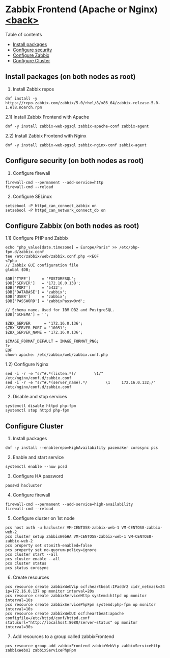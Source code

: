 # Zabbix Frontend (Apache or Nginx) [\<back>](zabbix.md)
Table of contents
- [Install packages](#install-packages-on-both-nodes-as-root)
- [Configure security](#configure-security-on-both-nodes-as-root)
- [Configure Zabbix](#configure-zabbix-on-both-nodes-as-root)
- [Configure Cluster](#configure-cluster)
## Install packages (on both nodes as root)
1) Install Zabbix repos
```commandline
dnf install -y https://repo.zabbix.com/zabbix/5.0/rhel/8/x86_64/zabbix-release-5.0-1.el8.noarch.rpm
```
2.1) Install Zabbix Frontend with Apache
```commandline
dnf -y install zabbix-web-pgsql zabbix-apache-conf zabbix-agent
```
2.2) Install Zabbix Frontend with Nginx
```commandline
dnf -y install zabbix-web-pgsql zabbix-nginx-conf zabbix-agent
```
## Configure security (on both nodes as root) 
1) Configure firewall
```commandline
firewall-cmd --permanent --add-service=http
firewall-cmd --reload
```        
2) Configure SELinux
```commandline
setsebool -P httpd_can_connect_zabbix on
setsebool -P httpd_can_network_connect_db on
```        
## Configure Zabbix (on both nodes as root)
1.1) Configure PHP and Zabbix
```commandline
echo "php_value[date.timezone] = Europe/Paris" >> /etc/php-fpm.d/zabbix.conf
tee /etc/zabbix/web/zabbix.conf.php <<EOF
<?php
// Zabbix GUI configuration file
global $DB;

$DB['TYPE']     = 'POSTGRESQL';
$DB['SERVER']   = '172.16.0.138';
$DB['PORT']     = '5432';
$DB['DATABASE'] = 'zabbix';
$DB['USER']     = 'zabbix';
$DB['PASSWORD'] = 'zabbixPassw0rd';

// Schema name. Used for IBM DB2 and PostgreSQL.
$DB['SCHEMA'] = '';

$ZBX_SERVER      = '172.16.0.136';
$ZBX_SERVER_PORT = '10051';
$ZBX_SERVER_NAME = '172.16.0.136';

$IMAGE_FORMAT_DEFAULT = IMAGE_FORMAT_PNG;
?>
EOF
chown apache: /etc/zabbix/web/zabbix.conf.php
```
1.2) Configure Nginx
```commandline
sed -i -r -e "s/^#.*(listen.*)/        \1/" /etc/nginx/conf.d/zabbix.conf
sed -i -r -e "s/^#.*(server_name).*/        \1     172.16.0.132;/" /etc/nginx/conf.d/zabbix.conf
```
2) Disable and stop services
```commandline
systemctl disable httpd php-fpm 
systemctl stop httpd php-fpm
```        
## Configure Cluster
1) Install packages
```commandline
dnf -y install --enablerepo=HighAvailability pacemaker corosync pcs
```        
2) Enable and start service
```commandline
systemctl enable --now pcsd
```        
3) Configure HA password
```commandline
passwd hacluster
```        
4) Configure firewall
```commandline
firewall-cmd --permanent --add-service=high-availability
firewall-cmd --reload
```        
5) Configure cluster on 1st node
```commandline
pcs host auth -u hacluster VM-CENTOS8-zabbix-web-1 VM-CENTOS8-zabbix-web-2
pcs cluster setup ZabbixWebHA VM-CENTOS8-zabbix-web-1 VM-CENTOS8-zabbix-web-2
pcs property set stonith-enabled=false
pcs property set no-quorum-policy=ignore
pcs cluster start --all 
pcs cluster enable --all 
pcs cluster status 
pcs status corosync 
```        
6) Create resources
```commandline
pcs resource create zabbixWebVip ocf:heartbeat:IPaddr2 cidr_netmask=24 ip=172.16.0.137 op monitor interval=20s
pcs resource create zabbixServiceHttp systemd:httpd op monitor interval=10s
pcs resource create zabbixServicePhpFpm systemd:php-fpm op monitor interval=10s
pcs resource create zabbixWebUI ocf:heartbeat:apache configfile=/etc/httpd/conf/httpd.conf statusurl="http://localhost:8080/server−status" op monitor interval=30s
```        
7) Add resources to a group called zabbixFrontend 
```commandline
pcs resource group add zabbixFrontend zabbixWebVip zabbixServiceHttp zabbixWebUI zabbixServicePhpFpm 
```        
